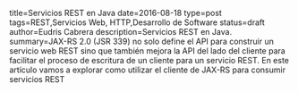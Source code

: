 title=Servicios REST en Java
date=2016-08-18
type=post
tags=REST,Servicios Web, HTTP,Desarrollo de Software
status=draft
author=Eudris Cabrera
description=Servicios REST en Java.    
summary=JAX-RS 2.0 (JSR 339) no solo define el API para construir un servicio web REST sino que también mejora la API del lado del cliente para facilitar el proceso de escritura de un cliente para un servicio REST. En este artículo vamos a explorar como utilizar el cliente de JAX-RS para consumir servicios REST
~~~~~~
